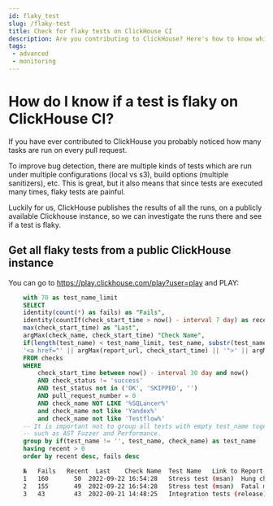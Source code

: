 ```yaml
---
id: flaky_test
slug: /flaky-test
title: Check for flaky tests on ClickHouse CI
description: Are you contributing to ClickHouse? Here's how to know which tests are flaky when you submit a new PR.
tags: 
 - advanced
 - monitoring
---
```


# How do I know if a test is flaky on ClickHouse CI?

If you have ever contributed to ClickHouse you probably noticed how many tasks are run on every pull request. 

To improve bug detection, there are multiple kinds of tests which are run under multiple configurations (local vs s3), build options (multiple sanitizers), etc. This is great, but it also means that since tests are executed many times, flaky tests are painful. 

Luckily for us, ClickHouse publishes the results of all the runs, on a publicly available Clickhouse instance, so we can investigate the runs there and see if a test is flaky.

## Get all flaky tests from a public ClickHouse instance

You can go to https://play.clickhouse.com/play?user=play and PLAY:

```sql
    with 70 as test_name_limit
    SELECT
    identity(count(*) as fails) as "Fails",
    identity(countIf(check_start_time > now() - interval 7 day) as recent) as "Recent",
    max(check_start_time) as "Last",
    argMax(check_name, check_start_time) "Check Name",
    if(length(test_name) < test_name_limit, test_name, substr(test_name, 1, test_name_limit) || '...') "Test Name",
    '<a href="' || argMax(report_url, check_start_time) || '">' || argMax(test_status, check_start_time)|| '</a>' "Link to Report"
    FROM checks
    WHERE
        check_start_time between now() - interval 30 day and now()
        AND check_status != 'success'
        AND test_status not in ('OK', 'SKIPPED', '')
        AND pull_request_number = 0
        AND check_name NOT LIKE '%SQLancer%'
        and check_name not like 'Yandex%'
        and check_name not like 'Testflow%'
    -- It is important not to group all tests with empty test_name together,
    -- such as AST Fuzzer and Performance.
    group by if(test_name != '', test_name, check_name) as test_name
    having recent > 0
    order by recent desc, fails desc
```

```bash
    №	Fails	Recent	Last	Check Name	Test Name	Link to Report
    1	160       50  2022-09-22 16:54:28	Stress test (msan)	Hung check failed	<a href="https://s3.amazonaws.com/clickhouse-test-reports/0/2c83abaaba1d8dc48d9932f5e87b9d03b4be5617/stress_test__msan_.html">FLAKY</a>
    2	155       49  2022-09-22 16:54:28	Stress test (msan)	Fatal message in clickhouse-server.log (see fatal_messages.txt)	<a href="https://s3.amazonaws.com/clickhouse-test-reports/0/2c83abaaba1d8dc48d9932f5e87b9d03b4be5617/stress_test__msan_.html">FLAKY</a>
    3	43        43  2022-09-21 14:48:25	Integration tests (release) [1/2]	test_hive_query/test.py::test_text_count	<a href="https://s3.amazonaws.com/clickhouse-test-reports/0/d59880298868d84c5c6bc38753c9308db6b5db88/integration_tests__release__[1/2].html">FAIL</a>
```